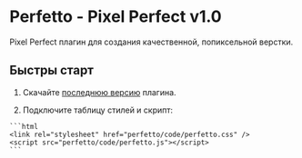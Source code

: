 # Perfetto - Pixel Perfect v1.0

Pixel Perfect плагин для создания качественной, попиксельной верстки.

## Быстры старт

  1. Скачайте [последнюю версию](https://github.com/letscodeme/Perfetto/archive/master.zip) плагина.

  2. Подключите таблицу стилей и скрипт:

    ```html
    <link rel="stylesheet" href="perfetto/code/perfetto.css" />
    <script src="perfetto/code/perfetto.js"></script>
    ```